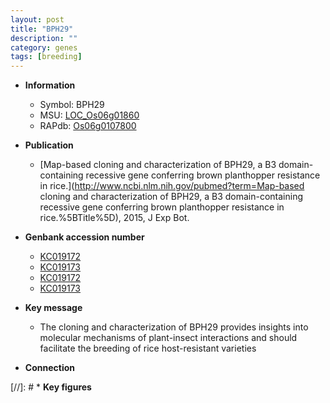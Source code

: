 ```yaml
---
layout: post
title: "BPH29"
description: ""
category: genes
tags: [breeding]
---
```


* **Information**  
    + Symbol: BPH29  
    + MSU: [LOC_Os06g01860](http://rice.plantbiology.msu.edu/cgi-bin/ORF_infopage.cgi?orf=LOC_Os06g01860)  
    + RAPdb: [Os06g0107800](http://rapdb.dna.affrc.go.jp/viewer/gbrowse_details/irgsp1?name=Os06g0107800)  

* **Publication**  
    + [Map-based cloning and characterization of BPH29, a B3 domain-containing recessive gene conferring brown planthopper resistance in rice.](http://www.ncbi.nlm.nih.gov/pubmed?term=Map-based cloning and characterization of BPH29, a B3 domain-containing recessive gene conferring brown planthopper resistance in rice.%5BTitle%5D), 2015, J Exp Bot.

* **Genbank accession number**  
    + [KC019172](http://www.ncbi.nlm.nih.gov/nuccore/KC019172)
    + [KC019173](http://www.ncbi.nlm.nih.gov/nuccore/KC019173)
    + [KC019172](http://www.ncbi.nlm.nih.gov/nuccore/KC019172)
    + [KC019173](http://www.ncbi.nlm.nih.gov/nuccore/KC019173)

* **Key message**  
    + The cloning and characterization of BPH29 provides insights into molecular mechanisms of plant-insect interactions and should facilitate the breeding of rice host-resistant varieties

* **Connection**  

[//]: # * **Key figures**  


